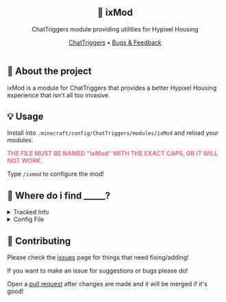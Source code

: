 <div align="center">
    <h2>🚪 ixMod</h2>
    <p>ChatTriggers module providing utilities for Hypixel Housing</p>
    <a href="https://www.chattriggers.com/modules/v/Housetils">ChatTriggers</a>
    •
    <a href="https://github.com/NoahTheNerd/ixMod/issues">Bugs & Feedback</a>
</div>
<br>

## 📕 About the project
ixMod is a module for ChatTriggers that provides a better Hypixel Housing experience that isn't all too invasive.

## 💡 Usage
Install into `.minecraft/config/ChatTriggers/modules/ixMod` and reload your modules.

<span style="color: #f2687f"><b>THE FILE MUST BE NAMED "ixMod" WITH THE EXACT CAPS, OR IT WILL NOT WORK.</b></span>

Type `/ixmod` to configure the mod!

## 📂 Where do i find \_\_\_\_\_?
<details>
<summary>Tracked Info</summary>
You can find the info from the Housing Tracker setting in <code>ixMod/tracker/data.json</code>
</details>
<details>
<summary>Config File</summary>
You can find your config file in <code>ixMod/config.toml</code>
</details>

## 🎨 Contributing
Please check the [issues](https://github.com/noahthenerd/ixmod/issues) page for things that need fixing/adding!

If you want to make an issue for suggestions or bugs please do!

Open a [pull request](https://github.com/noahthenerd/ixmod/pulls) after changes are made and it will be merged if it's good!
